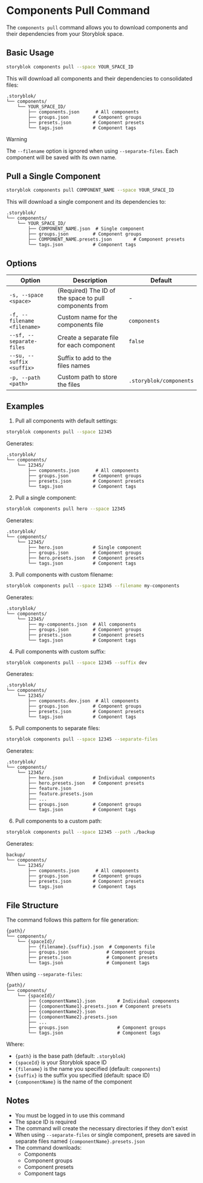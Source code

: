 # Components Pull Command

The `components pull` command allows you to download components and their dependencies from your Storyblok space.

## Basic Usage

```bash
storyblok components pull --space YOUR_SPACE_ID
```

This will download all components and their dependencies to consolidated files:
```
.storyblok/
└── components/
    └── YOUR_SPACE_ID/
        ├── components.json      # All components
        ├── groups.json         # Component groups
        ├── presets.json        # Component presets
        └── tags.json           # Component tags
```

> [!WARNING]
> The `--filename` option is ignored when using `--separate-files`. Each component will be saved with its own name.

## Pull a Single Component

```bash
storyblok components pull COMPONENT_NAME --space YOUR_SPACE_ID
```

This will download a single component and its dependencies to:
```
.storyblok/
└── components/
    └── YOUR_SPACE_ID/
        ├── COMPONENT_NAME.json  # Single component
        ├── groups.json         # Component groups
        ├── COMPONENT_NAME.presets.json        # Component presets
        └── tags.json           # Component tags
```

## Options

| Option | Description | Default |
|--------|-------------|---------|
| `-s, --space <space>` | (Required) The ID of the space to pull components from | - |
| `-f, --filename <filename>` | Custom name for the components file | `components` |
| `--sf, --separate-files` | Create a separate file for each component | `false` |
| `--su, --suffix <suffix>` | Suffix to add to the files names  | |
| `-p, --path <path>` | Custom path to store the files | `.storyblok/components` |

## Examples

1. Pull all components with default settings:
```bash
storyblok components pull --space 12345
```
Generates:
```
.storyblok/
└── components/
    └── 12345/
        ├── components.json      # All components
        ├── groups.json         # Component groups
        ├── presets.json        # Component presets
        └── tags.json           # Component tags
```

2. Pull a single component:
```bash
storyblok components pull hero --space 12345
```
Generates:
```
.storyblok/
└── components/
    └── 12345/
        ├── hero.json           # Single component
        ├── groups.json         # Component groups
        ├── hero.presets.json   # Component presets
        └── tags.json           # Component tags
```

3. Pull components with custom filename:
```bash
storyblok components pull --space 12345 --filename my-components
```
Generates:
```
.storyblok/
└── components/
    └── 12345/
        ├── my-components.json  # All components
        ├── groups.json         # Component groups
        ├── presets.json        # Component presets
        └── tags.json           # Component tags
```

4. Pull components with custom suffix:
```bash
storyblok components pull --space 12345 --suffix dev
```
Generates:
```
.storyblok/
└── components/
    └── 12345/
        ├── components.dev.json  # All components
        ├── groups.json         # Component groups
        ├── presets.json        # Component presets
        └── tags.json           # Component tags
```

5. Pull components to separate files:
```bash
storyblok components pull --space 12345 --separate-files
```
Generates:
```
.storyblok/
└── components/
    └── 12345/
        ├── hero.json           # Individual components
        ├── hero.presets.json   # Component presets
        ├── feature.json
        ├── feature.presets.json
        ├── ...
        ├── groups.json         # Component groups
        └── tags.json           # Component tags
```

6. Pull components to a custom path:
```bash
storyblok components pull --space 12345 --path ./backup
```
Generates:
```
backup/
└── components/
    └── 12345/
        ├── components.json      # All components
        ├── groups.json         # Component groups
        ├── presets.json        # Component presets
        └── tags.json           # Component tags
```

## File Structure

The command follows this pattern for file generation:
```
{path}/
└── components/
    └── {spaceId}/
        ├── {filename}.{suffix}.json  # Components file
        ├── groups.json              # Component groups
        ├── presets.json             # Component presets
        └── tags.json                # Component tags
```

When using `--separate-files`:
```
{path}/
└── components/
    └── {spaceId}/
        ├── {componentName1}.json        # Individual components
        ├── {componentName1}.presets.json # Component presets
        ├── {componentName2}.json
        ├── {componentName2}.presets.json
        ├── ...
        ├── groups.json                  # Component groups
        └── tags.json                    # Component tags
```

Where:
- `{path}` is the base path (default: `.storyblok`)
- `{spaceId}` is your Storyblok space ID
- `{filename}` is the name you specified (default: `components`)
- `{suffix}` is the suffix you specified (default: space ID)
- `{componentName}` is the name of the component

## Notes

- You must be logged in to use this command
- The space ID is required
- The command will create the necessary directories if they don't exist
- When using `--separate-files` or single component, presets are saved in separate files named `{componentName}.presets.json`
- The command downloads:
  - Components
  - Component groups
  - Component presets
  - Component tags 